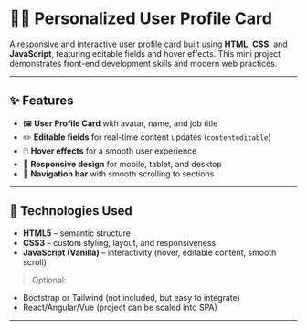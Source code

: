 # 🧑‍💼 Personalized User Profile Card

A responsive and interactive user profile card built using **HTML**, **CSS**, and **JavaScript**, featuring editable fields and hover effects. This mini project demonstrates front-end development skills and modern web practices.

---

## ✨ Features

- 🖼️ **User Profile Card** with avatar, name, and job title
- ✏️ **Editable fields** for real-time content updates (`contenteditable`)
- 🖱️ **Hover effects** for a smooth user experience
- 📱 **Responsive design** for mobile, tablet, and desktop
- 🔗 **Navigation bar** with smooth scrolling to sections

---

## 🔧 Technologies Used

- **HTML5** – semantic structure  
- **CSS3** – custom styling, layout, and responsiveness  
- **JavaScript (Vanilla)** – interactivity (hover, editable content, smooth scroll)

> Optional:
- Bootstrap or Tailwind (not included, but easy to integrate)
- React/Angular/Vue (project can be scaled into SPA)

---

